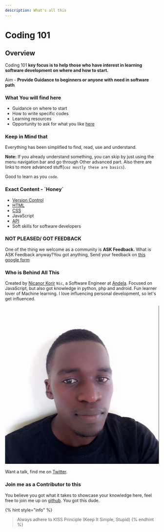 ```yaml
---
description: What's all this
---
```


# Coding 101

## Overview

Coding 101 **key focus is to help those who have interest in learning software development on where and how to start.**

Aim - **Provide Guidance to beginners or anyone with need in software path**

### **What You will find here**

* Guidance on where to start 
* How to write specific codes
* Learning resources
* Opportunity to ask for what you like [here](https://forms.gle/pXbfvrNVbaUewfJp8)

### Keep in Mind that

Everything has been simplified to find, read, use and understand. 

**Note:** If you already understand something, you can skip by just using the menu navigation bar and go through Other advanced part. Also there are links to more advanced stuff\(`coz mostly these are basics`\).

Good to learn as you `code`.

### Exact Content - \`Honey\`

* [Version Control](https://mentorship101.gitbook.io/mentorship-101/git-version-control)
* [HTML](https://mentorship101.gitbook.io/mentorship-101/html)
* [CSS](https://mentorship101.gitbook.io/mentorship-101/css-basics)
* JavaScript
* [API](https://mentorship101.gitbook.io/mentorship-101/api)
* Soft skills for software developers

### NOT PLEASED/ GOT FEEDBACK

One of the thing we welcome as a community is **ASK Feedback.** What is ASK Feedback anyway?You got anything, Send your feedback on [this google form](https://forms.gle/pXbfvrNVbaUewfJp8) 

### Who is Behind All This

Created by [Nicanor Korir](https://nicanorkip.herokuapp.com/) `Nic`, a Software Engineer at [Andela](https://andela.com/). Focused on JavaScript, but also got knowledge in python, php and android. Fun learner lover of Machine learning. I love influencing personal development, so let's get influenced.

![Nic Korir](.gitbook/assets/screenshot-2019-04-18-at-18.20.32.png)

Want a talk, find me on [Twitter](https://twitter.com/nic_korir).

### Join me as a Contributor to this

You believe you got what it takes to showcase your knowledge here, feel free to join me up on [github](https://github.com/Nicanor008/Mentorship-101). You got this dude.



{% hint style="info" %}
> Always adhere to KISS Principle \(Keep It Simple, Stupid\)
{% endhint %}



